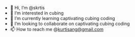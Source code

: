- 👋 Hi, I’m @skrtis
- 👀 I’m interested in cubing
- 🌱 I’m currently learning captivating cubing coding
- 💞️ I’m looking to collaborate on captivating cubing coding
- 📫 How to reach me @kurtisang@gmail.com

<!---
skrtis/skrtis is a ✨ special ✨ repository because its `README.md` (this file) appears on your GitHub profile.
You can click the Preview link to take a look at your changes.
--->
